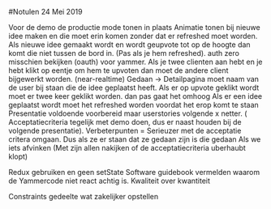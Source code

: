 #Notulen 24 Mei 2019

Voor de demo de productie mode tonen in plaats
Animatie tonen bij nieuwe idee maken en die moet erin komen zonder dat er refreshed moet worden.
Als nieuwe idee gemaakt wordt en wordt geupvote tot op de hoogte dan komt die niet tussen de bord in. (Pas als je hem refreshed).
auth zero misschien bekijken (oauth) voor yammer.
Als je twee clienten aan hebt en je hebt klikt op eentje om hem te upvoten dan moet de andere client bijgewerkt worden. (near-realtime)
 Gedaan -> Detailpagina moet naam van de user bij staan die de idee geplaatst heeft.
 Als er op upvote geklikt wordt moet er twee keer geklikt worden. dan pas gaat het omhoog
 Als er een idee geplaatst wordt moet het refreshed worden voordat het erop komt te staan
Presentatie voldoende voorbereid maar userstories volgende x netter. ( Acceptatiecriteria tegelijk met demo doen, dus er naast houden bij de volgende presentatie).
Verbeterpunten  = Serieuzer met de acceptatie critera omgaan. Dus als ze er staan dat ze gedaan zijn is die gedaan
Als we iets afvinken (Met zijn allen nakijken of de acceptatiecriteria uberhaubt klopt)

Redux gebruiken en geen setState
Software guidebook vermelden waarom de Yammercode niet react achtig is.
Kwaliteit over kwantiteit 

Constraints gedeelte wat zakelijker opstellen